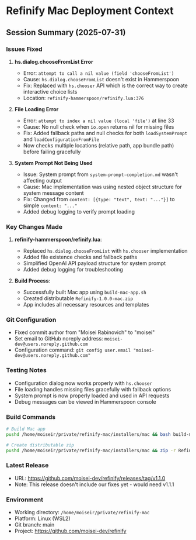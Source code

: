 # Refinify Mac Deployment Context

## Session Summary (2025-07-31)

### Issues Fixed

1. **hs.dialog.chooseFromList Error**
   - Error: `attempt to call a nil value (field 'chooseFromList')`
   - Cause: `hs.dialog.chooseFromList` doesn't exist in Hammerspoon
   - Fix: Replaced with `hs.chooser` API which is the correct way to create interactive choice lists
   - Location: `refinify-hammerspoon/refinify.lua:376`

2. **File Loading Error**
   - Error: `attempt to index a nil value (local 'file')` at line 33
   - Cause: No null check when `io.open` returns nil for missing files
   - Fix: Added fallback paths and null checks for both `loadSystemPrompt` and `loadConfigurationFromFile`
   - Now checks multiple locations (relative path, app bundle path) before failing gracefully

3. **System Prompt Not Being Used**
   - Issue: System prompt from `system-prompt-completion.md` wasn't affecting output
   - Cause: Mac implementation was using nested object structure for system message content
   - Fix: Changed from `content: [{type: "text", text: "..."}]` to simple `content: "..."`
   - Added debug logging to verify prompt loading

### Key Changes Made

1. **refinify-hammerspoon/refinify.lua**:
   - Replaced `hs.dialog.chooseFromList` with `hs.chooser` implementation
   - Added file existence checks and fallback paths
   - Simplified OpenAI API payload structure for system prompt
   - Added debug logging for troubleshooting

2. **Build Process**:
   - Successfully built Mac app using `build-mac-app.sh`
   - Created distributable `Refinify-1.0.0-mac.zip`
   - App includes all necessary resources and templates

### Git Configuration

- Fixed commit author from "Moisei Rabinovich" to "moisei"
- Set email to GitHub noreply address: `moisei-dev@users.noreply.github.com`
- Configuration command: `git config user.email "moisei-dev@users.noreply.github.com"`

### Testing Notes

- Configuration dialog now works properly with `hs.chooser`
- File loading handles missing files gracefully with fallback options
- System prompt is now properly loaded and used in API requests
- Debug messages can be viewed in Hammerspoon console

### Build Commands

```bash
# Build Mac app
pushd /home/moiseir/private/refinify-mac/installers/mac && bash build-mac-app.sh 1.0.0 && popd

# Create distributable zip
pushd /home/moiseir/private/refinify-mac/installers/mac && zip -r Refinify-1.0.0-mac.zip Refinify.app && popd
```

### Latest Release

- URL: https://github.com/moisei-dev/refinify/releases/tag/v1.1.0
- Note: This release doesn't include our fixes yet - would need v1.1.1

### Environment

- Working directory: `/home/moiseir/private/refinify-mac`
- Platform: Linux (WSL2)
- Git branch: main
- Project: https://github.com/moisei-dev/refinify